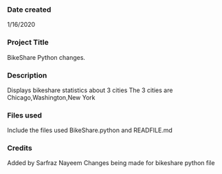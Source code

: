 ### Date created

1/16/2020

### Project Title

BikeShare Python changes.

### Description

Displays bikeshare statistics about 3 cities
The 3 cities are Chicago,Washington,New York

### Files used
Include the files used
BikeShare.python and READFILE.md

### Credits

Added by Sarfraz Nayeem
Changes being made for bikeshare python file
